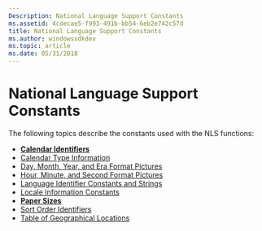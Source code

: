 ```yaml
---
Description: National Language Support Constants
ms.assetid: 4cdecae5-f993-491b-bb54-6eb2e742c57d
title: National Language Support Constants
ms.author: windowssdkdev
ms.topic: article
ms.date: 05/31/2018
---
```


# National Language Support Constants

The following topics describe the constants used with the NLS functions:

-   [**Calendar Identifiers**](calendar-identifiers.md)
-   [Calendar Type Information](calendar-type-information.md)
-   [Day, Month, Year, and Era Format Pictures](day--month--year--and-era-format-pictures.md)
-   [Hour, Minute, and Second Format Pictures](hour--minute--and-second-format-pictures.md)
-   [Language Identifier Constants and Strings](language-identifier-constants-and-strings.md)
-   [Locale Information Constants](locale-information-constants.md)
-   [**Paper Sizes**](paper-sizes.md)
-   [Sort Order Identifiers](sort-order-identifiers.md)
-   [Table of Geographical Locations](table-of-geographical-locations.md)

 

 



